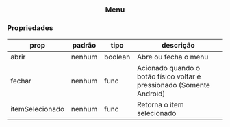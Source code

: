 <h3 align="center">Menu</h3> 

### Propriedades 
| prop | padrão | tipo | descrição |
| ---- | ---- | ----| ---- |
| abrir | nenhum | boolean | Abre ou fecha o menu |
| fechar | nenhum | func | Acionado quando o botão físico voltar é pressionado (Somente Android) |
| itemSelecionado | nenhum | func | Retorna o item selecionado |